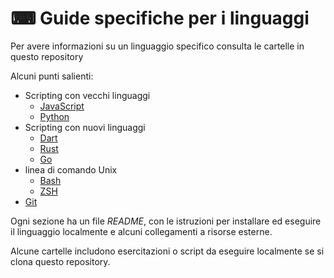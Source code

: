 # ⌨ Guide specifiche per i linguaggi


Per avere informazioni su un linguaggio specifico consulta le cartelle in questo repository

Alcuni punti salienti:

- Scripting con vecchi linguaggi
	- [JavaScript](/Scripting%20languages/JavaScript)
	- [Python](/Scripting%20languages/Python)
- Scripting con nuovi linguaggi
	- [Dart](/Scripting%20languages/Dart)
	- [Rust](/Scripting%20languages/Rust)
	- [Go](/Scripting%20languages/Go)
- linea di comando Unix
	- [Bash](/Shell/Bash)
	- [ZSH](/Shell/ZSH)
- [Git](/Version%20control/Git)

Ogni sezione ha un file _README_, con le istruzioni per installare ed eseguire il linguaggio localmente e alcuni collegamenti a risorse esterne.

Alcune cartelle includono esercitazioni o script da eseguire localmente se si clona questo repository.

<!--stackedit_data:
eyJwcm9wZXJ0aWVzIjoiZXh0ZW5zaW9uczpcbiAgcHJlc2V0Oi
BnZm1cbiIsImhpc3RvcnkiOlstMTE5Nzc2NDg0MV19
-->

